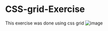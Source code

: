 # CSS-grid-Exercise
This exercise was done using css grid
![image](https://user-images.githubusercontent.com/116892825/204160171-b1152c0f-d883-4caa-b15a-4293252489ed.png)
